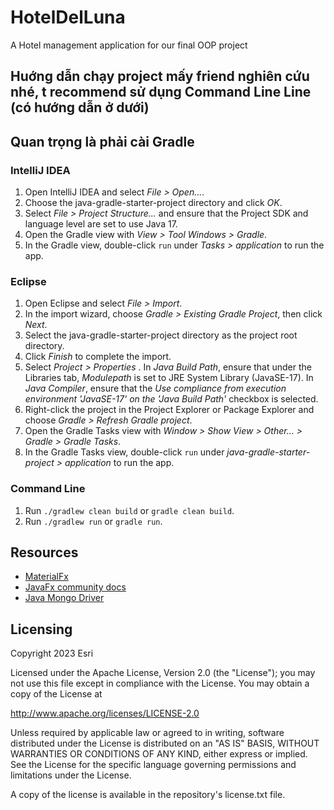 # HotelDelLuna

A Hotel management application for our final OOP project

## Huớng dẫn chạy project mấy friend nghiên cứu nhé, t recommend sử dụng Command Line Line (có hướng dẫn ở dưới)

## Quan trọng là phải cài Gradle

### IntelliJ IDEA

1. Open IntelliJ IDEA and select _File > Open..._.
2. Choose the java-gradle-starter-project directory and click _OK_.
3. Select _File > Project Structure..._ and ensure that the Project SDK and language level are set to use Java 17.
4. Open the Gradle view with _View > Tool Windows > Gradle_.
5. In the Gradle view, double-click `run` under _Tasks > application_ to run the app.

### Eclipse

1. Open Eclipse and select _File > Import_.
2. In the import wizard, choose _Gradle > Existing Gradle Project_, then click _Next_.
3. Select the java-gradle-starter-project directory as the project root directory.
4. Click _Finish_ to complete the import.
5. Select _Project > Properties_ . In _Java Build Path_, ensure that under the Libraries tab, _Modulepath_ is set to JRE System Library (JavaSE-17). In _Java Compiler_, ensure that the _Use compliance from execution environment 'JavaSE-17' on the 'Java Build Path'_ checkbox is selected.
6. Right-click the project in the Project Explorer or Package Explorer and choose _Gradle > Refresh Gradle project_.
7. Open the Gradle Tasks view with _Window > Show View > Other... > Gradle > Gradle Tasks_.
8. In the Gradle Tasks view, double-click `run` under _java-gradle-starter-project > application_ to run the app.

### Command Line

1. Run `./gradlew clean build` or `gradle clean build`.
2. Run `./gradlew run` or `gradle run`.

## Resources

- [MaterialFx](https://github.com/palexdev/MaterialFX)
- [JavaFx community docs](https://fxdocs.github.io/docs/html5)
- [Java Mongo Driver](https://www.mongodb.com/docs/drivers/java/sync/current/quick-start/)

## Licensing

Copyright 2023 Esri

Licensed under the Apache License, Version 2.0 (the "License"); you may not
use this file except in compliance with the License. You may obtain a copy
of the License at

http://www.apache.org/licenses/LICENSE-2.0

Unless required by applicable law or agreed to in writing, software
distributed under the License is distributed on an "AS IS" BASIS, WITHOUT
WARRANTIES OR CONDITIONS OF ANY KIND, either express or implied. See the
License for the specific language governing permissions and limitations
under the License.

A copy of the license is available in the repository's license.txt file.
